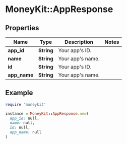 # MoneyKit::AppResponse

## Properties

| Name | Type | Description | Notes |
| ---- | ---- | ----------- | ----- |
| **app_id** | **String** | Your app&#39;s ID. |  |
| **name** | **String** | Your app&#39;s name. |  |
| **id** | **String** | Your app&#39;s ID. |  |
| **app_name** | **String** | Your app&#39;s name. |  |

## Example

```ruby
require 'moneykit'

instance = MoneyKit::AppResponse.new(
  app_id: null,
  name: null,
  id: null,
  app_name: null
)
```

